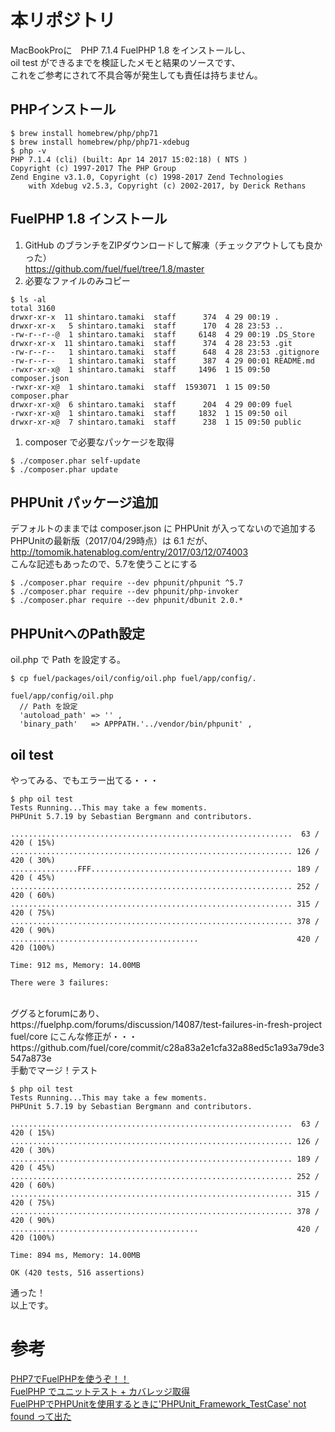 # 本リポジトリ
MacBookProに　PHP 7.1.4 FuelPHP 1.8 をインストールし、<br>
oil test ができるまでを検証したメモと結果のソースです、<br>
これをご参考にされて不具合等が発生しても責任は持ちません。

## PHPインストール
```
$ brew install homebrew/php/php71
$ brew install homebrew/php/php71-xdebug
$ php -v
PHP 7.1.4 (cli) (built: Apr 14 2017 15:02:18) ( NTS )
Copyright (c) 1997-2017 The PHP Group
Zend Engine v3.1.0, Copyright (c) 1998-2017 Zend Technologies
    with Xdebug v2.5.3, Copyright (c) 2002-2017, by Derick Rethans
```
## FuelPHP 1.8 インストール
1. GitHub のブランチをZIPダウンロードして解凍（チェックアウトしても良かった）<br>
https://github.com/fuel/fuel/tree/1.8/master
1. 必要なファイルのみコピー
```
$ ls -al
total 3160
drwxr-xr-x  11 shintaro.tamaki  staff      374  4 29 00:19 .
drwxr-xr-x   5 shintaro.tamaki  staff      170  4 28 23:53 ..
-rw-r--r--@  1 shintaro.tamaki  staff     6148  4 29 00:19 .DS_Store
drwxr-xr-x  11 shintaro.tamaki  staff      374  4 28 23:53 .git
-rw-r--r--   1 shintaro.tamaki  staff      648  4 28 23:53 .gitignore
-rw-r--r--   1 shintaro.tamaki  staff      387  4 29 00:01 README.md
-rwxr-xr-x@  1 shintaro.tamaki  staff     1496  1 15 09:50 composer.json
-rwxr-xr-x@  1 shintaro.tamaki  staff  1593071  1 15 09:50 composer.phar
drwxr-xr-x@  6 shintaro.tamaki  staff      204  4 29 00:09 fuel
-rwxr-xr-x@  1 shintaro.tamaki  staff     1832  1 15 09:50 oil
drwxr-xr-x@  7 shintaro.tamaki  staff      238  1 15 09:50 public
```
1. composer で必要なパッケージを取得
```
$ ./composer.phar self-update
$ ./composer.phar update
```
## PHPUnit パッケージ追加
デフォルトのままでは composer.json に PHPUnit が入ってないので追加する<br>
PHPUnitの最新版（2017/04/29時点）は 6.1 だが、<br>
http://tomomik.hatenablog.com/entry/2017/03/12/074003 <br>
こんな記述もあったので、5.7を使うことにする
```
$ ./composer.phar require --dev phpunit/phpunit ^5.7
$ ./composer.phar require --dev phpunit/php-invoker
$ ./composer.phar require --dev phpunit/dbunit 2.0.*
```
## PHPUnitへのPath設定
oil.php で Path を設定する。
```
$ cp fuel/packages/oil/config/oil.php fuel/app/config/.
```
```
fuel/app/config/oil.php
  // Path を設定
  'autoload_path' => '' ,
  'binary_path'   => APPPATH.'../vendor/bin/phpunit' ,
```
## oil test
やってみる、でもエラー出てる・・・
```
$ php oil test
Tests Running...This may take a few moments.
PHPUnit 5.7.19 by Sebastian Bergmann and contributors.

...............................................................  63 / 420 ( 15%)
............................................................... 126 / 420 ( 30%)
...............FFF............................................. 189 / 420 ( 45%)
............................................................... 252 / 420 ( 60%)
............................................................... 315 / 420 ( 75%)
............................................................... 378 / 420 ( 90%)
..........................................                      420 / 420 (100%)

Time: 912 ms, Memory: 14.00MB

There were 3 failures:
```
<br>
ググるとforumにあり、<br>
https://fuelphp.com/forums/discussion/14087/test-failures-in-fresh-project<br>
fuel/core にこんな修正が・・・<br>
https://github.com/fuel/core/commit/c28a83a2e1cfa32a88ed5c1a93a79de3547a873e<br>
手動でマージ！テスト<br>

```
$ php oil test
Tests Running...This may take a few moments.
PHPUnit 5.7.19 by Sebastian Bergmann and contributors.

...............................................................  63 / 420 ( 15%)
............................................................... 126 / 420 ( 30%)
............................................................... 189 / 420 ( 45%)
............................................................... 252 / 420 ( 60%)
............................................................... 315 / 420 ( 75%)
............................................................... 378 / 420 ( 90%)
..........................................                      420 / 420 (100%)

Time: 894 ms, Memory: 14.00MB

OK (420 tests, 516 assertions)
```
通った！<br>
以上です。


# 参考
[PHP7でFuelPHPを使うぞ！！](http://tech-blog.shucream.net/entry/2016/02/01/210559)<br>
[FuelPHP でユニットテスト + カバレッジ取得](http://qiita.com/hira3/items/f14bbc64b6a01d575e57)<br>
[FuelPHPでPHPUnitを使用するときに'PHPUnit_Framework_TestCase' not found って出た](http://tomomik.hatenablog.com/entry/2017/03/12/074003)
